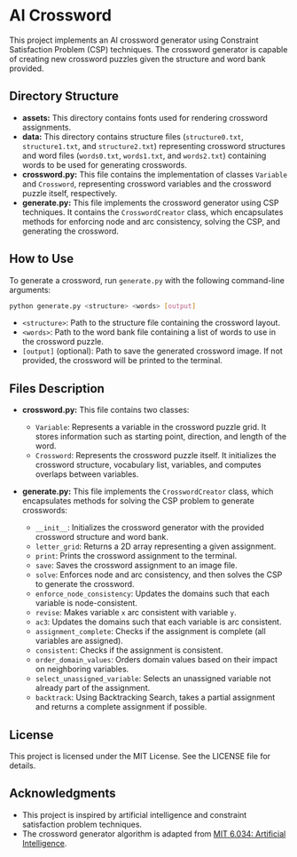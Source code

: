 # AI Crossword

This project implements an AI crossword generator using Constraint Satisfaction Problem (CSP) techniques. The crossword generator is capable of creating new crossword puzzles given the structure and word bank provided.

## Directory Structure

- **assets:** This directory contains fonts used for rendering crossword assignments.
- **data:** This directory contains structure files (`structure0.txt`, `structure1.txt`, and `structure2.txt`) representing crossword structures and word files (`words0.txt`, `words1.txt`, and `words2.txt`) containing words to be used for generating crosswords.
- **crossword.py:** This file contains the implementation of classes `Variable` and `Crossword`, representing crossword variables and the crossword puzzle itself, respectively.
- **generate.py:** This file implements the crossword generator using CSP techniques. It contains the `CrosswordCreator` class, which encapsulates methods for enforcing node and arc consistency, solving the CSP, and generating the crossword.

## How to Use

To generate a crossword, run `generate.py` with the following command-line arguments:

```bash
python generate.py <structure> <words> [output]
```

- `<structure>`: Path to the structure file containing the crossword layout.
- `<words>`: Path to the word bank file containing a list of words to use in the crossword puzzle.
- `[output]` (optional): Path to save the generated crossword image. If not provided, the crossword will be printed to the terminal.

## Files Description

- **crossword.py:** This file contains two classes:
  - `Variable`: Represents a variable in the crossword puzzle grid. It stores information such as starting point, direction, and length of the word.
  - `Crossword`: Represents the crossword puzzle itself. It initializes the crossword structure, vocabulary list, variables, and computes overlaps between variables.

- **generate.py:** This file implements the `CrosswordCreator` class, which encapsulates methods for solving the CSP problem to generate crosswords:
  - `__init__`: Initializes the crossword generator with the provided crossword structure and word bank.
  - `letter_grid`: Returns a 2D array representing a given assignment.
  - `print`: Prints the crossword assignment to the terminal.
  - `save`: Saves the crossword assignment to an image file.
  - `solve`: Enforces node and arc consistency, and then solves the CSP to generate the crossword.
  - `enforce_node_consistency`: Updates the domains such that each variable is node-consistent.
  - `revise`: Makes variable `x` arc consistent with variable `y`.
  - `ac3`: Updates the domains such that each variable is arc consistent.
  - `assignment_complete`: Checks if the assignment is complete (all variables are assigned).
  - `consistent`: Checks if the assignment is consistent.
  - `order_domain_values`: Orders domain values based on their impact on neighboring variables.
  - `select_unassigned_variable`: Selects an unassigned variable not already part of the assignment.
  - `backtrack`: Using Backtracking Search, takes a partial assignment and returns a complete assignment if possible.

## License

This project is licensed under the MIT License. See the LICENSE file for details.

## Acknowledgments

- This project is inspired by artificial intelligence and constraint satisfaction problem techniques.
- The crossword generator algorithm is adapted from [MIT 6.034: Artificial Intelligence](http://web.mit.edu/6.034/wwwbob/csp.py).
